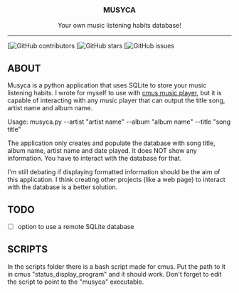 <div align="center">
  <h3 align="center">MUSYCA</h3>

  <p align="center">
    Your own music listening habits database!
  </p>
</div>

----

[![GitHub contributors](https://img.shields.io/github/contributors/crdpa/musyca?style=for-the-badge)
[![GitHub stars](https://img.shields.io/github/stars/crdpa/musyca?style=for-the-badge)
[![GitHub issues](https://img.shields.io/github/issues/crdpa/musyca?style=for-the-badge)

## ABOUT

Musyca is a python application that uses SQLite to store your music listening habits. I wrote for myself to use with [cmus music player](https://cmus.github.io/), but it is capable of interacting with any music player that can output the title song, artist name and album name.

Usage:
    musyca.py --artist "artist name" --album "album name" --title "song title"

The application only creates and populate the database with song title, album name, artist name and date played. It does NOT show any information. You have to interact with the database for that.

I'm still debating if displaying formatted information should be the aim of this application. I think creating other projects (like a web page) to interact with the database is a better solution.

## TODO
- [ ] option to use a remote SQLite database

## SCRIPTS

In the scripts folder there is a bash script made for cmus. Put the path to it in cmus "status_display_program" and it should work. Don't forget to edit the script to point to the "musyca" executable.
